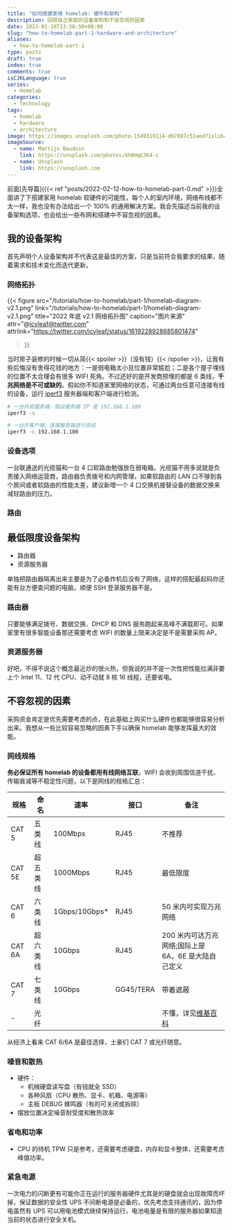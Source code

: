 ```yaml
---
title: "如何搭建家用 homelab: 硬件和架构"
description: 回顾自己家庭的设备架构和不容忽视的因素
date: 2023-01-28T13:58:50+08:00
slug: "how-to-homelab-part-1-hardware-and-architecture"
aliases:
  - how-to-homelab-part-1
type: posts
draft: true
index: true
comments: true
isCJKLanguage: true
series:
  - Homelab
categories:
  - Technology
tags:
  - homelab
  - hardware
  - architecture
image: https://images.unsplash.com/photo-1549319114-d67887c51aed?ixlib=rb-4.0.3&ixid=MnwxMjA3fDB8MHxwaG90by1wYWdlfHx8fGVufDB8fHx8&auto=format&fit=crop&w=2874&q=80
imageSource:
  - name: Martijn Baudoin
    link: https://unsplash.com/photos/4h0HqC3K4-c
  - name: Unsplash
    link: https://unsplash.com
---
```


前面[先导篇]({{< ref "posts/2022-02-12-how-to-homelab-part-0.md" >}})全面讲了下搭建家用 homelab 软硬件的可能性，每个人的室内环境，网络布线都不太一样，我也没有办法给出一个 100% 的通用解决方案。我会先描述当前我的设备架构选项，也会给出一些布网和搭建中不容忽视的因素。

## 我的设备架构

首先声明个人设备架构并不代表这是最佳的方案，只是当前符合我要求的结果，随着需求和技术变化而迭代更新。

### 网络拓扑

{{< figure src="/tutorials/how-to-homelab/part-1/homelab-diagram-v2.1.png"
    link="/tutorials/how-to-homelab/part-1/homelab-diagram-v2.1.png"
    title="2022 年底 v2.1 网络拓扑图"
    caption="图片来源"
    attr="@icyleaf@twitter.com"
    attrlink="https://twitter.com/icyleaf/status/1619228928685801474"
>}}

当时房子装修的时候一切从简{{< spoiler >}}（没有钱）{{< /spoiler >}}，让我有些后悔没有舍得花钱的地方：一是弱电箱太小且位置非常尴尬；二是各个屋子埋线的位置不太合理会有很多 WIFI 死角。不过还好的是开发商预埋的都是 6 类线，**千兆网络是不可或缺的**。假如你不知道家里网络的状态，可通过两台任意可连接有线的设备，运行 [iperf3](https://github.com/esnet/iperf) 服务器端和客户端进行检测。

```bash
# 一台开启服务端，假设服务器 IP 是 192.168.1.100
iperf3 -s

# 一台开客户端，连接服务端进行测试
iperf3 -c 192.168.1.100
```

### 设备选项

一台联通送的光缆猫和一台 4 口软路由勉强放在弱电箱。光缆猫不用多说就是负责接入网络运营商，路由器负责拨号和内网管理，如果软路由的 LAN 口不够到各个房间或者软路由的性能太差，建议新增一个 4 口交换机接替设备的数据交换来减轻路由的压力。

### 路由

## 最低限度设备架构

- 路由器
- 资源服务器

单独把路由器隔离出来主要是为了必备炸机后没有了网络，这样的搭配最起码你还能有台方便查问题的电脑，顺便 SSH 登录服务器不是。

### 路由器

只要能够满足拨号、数据交换、DHCP 和 DNS 服务跑起来高峰不满载即可。如果家里有很多智能设备那还需要考虑 WIFI 的数量上限来决定是不是需要采购 AP。

### 资源服务器

好吧，不得不说这个概念最近炒的很火热，但我说的并不是一次性把性能拉满非要上个 Intel 11、12 代 CPU、动不动就 8 核 16 线程，还要省电。

## 不容忽视的因素

采购资金肯定是优先需要考虑的点，在此基础上购买什么硬件也都能够很容易分析出来。我想从一些比较容易忽略的因素下手以确保 homelab 能够发挥最大的效能。

### 网线规格

__务必保证所有 homelab 的设备都用有线网络互联__，WIFI 会收到周围信道干扰、传输衰减等不稳定性问题，以下是网线的规格汇总：

| 规格 | 命名 | 速率 | 接口 | 备注 |
| --- | --- | --- | --- | --- |
| CAT 5 | 五类线 | 100Mbps | RJ45 | 不推荐 |
| CAT 5E | 超五类线 | 1000Mbps | RJ45 | 最低限度 |
| CAT 6 | 六类线 | 1Gbps/10Gbps* | RJ45 | 50 米内可实现万兆网络 |
| CAT 6A | 超六类线 | 10Gbps | RJ45 | 200 米内可达万兆网络;国际上是 6A，6E 是大陆自己定义 |
| CAT 7 | 七类线 | 10Gbps | GG45/TERA | 带着遮蔽 |
| - | 光纤 |  |  | 不懂，详见[维基百科](https://zh.wikipedia.org/zh-cn/%E5%85%89%E7%BA%96%E9%80%9A%E8%A8%8A) |

从经济上看来 CAT 6/6A 是最佳选择，土豪们 CAT 7 或光纤随意。

### 噪音和散热

- 硬件：
  - 机械硬盘读写盘（有钱就全 SSD）
  - 各种风扇（CPU 散热、显卡、机箱、电源等）
  - 主板 DEBUG 蜂鸣器（有的可关闭或拆除）
- 摆放位置决定噪音耐受度和散热效率

### 省电和功率

- CPU 的待机 TPW 只是参考，还需要考虑硬盘，内存和显卡整体，还需要考虑峰值功率。

### 紧急电源

一次电力的闪断更有可能你正在运行的服务器硬件尤其是的硬盘就会出现故障而坏掉，保证数据的安全性 UPS 不间断电源是必备的，优先考虑支持通讯的，因为停电虽然有 UPS 可以用电池模式继续保持运行，电池电量是有限的服务器如果知道当前的状态进行安全关机。
